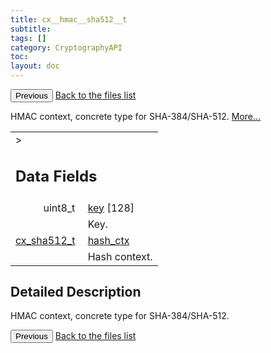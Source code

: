```yaml
---
title: cx__hmac__sha512__t
subtitle:
tags: []
category: CryptographyAPI
toc:
layout: doc
---
```


<button class="uk-button uk-button-default uk-button-small uk-margin-medium-top" onclick="history.back()">Previous</button>
<a class="uk-button uk-button-default uk-button-small uk-margin-medium-top crypto-button" href="../../crypto-api/files">Back to the files list</a>


<p>HMAC context, concrete type for SHA-384/SHA-512.  
 <a href="../cx__hmac__sha512__t#details">More...</a></p>
<table class="memberdecls">
<tr class="heading"><td colspan="4">><h2 class="groupheader"><a name="pub-attribs"></a>
Data Fields</h2></td></tr>
<tr class="memitem:a88091e6802236471cb8e165d359d63ce"><td class="memItemLeft" align="right" valign="top"><a id="a88091e6802236471cb8e165d359d63ce"></a>
uint8_t&#160;</td><td colspan="3" class="memItemRight" valign="bottom"><a class="el" href="../cx__hmac__sha512__t#a88091e6802236471cb8e165d359d63ce">key</a> [128]</td></tr>
<tr class="memdesc:a88091e6802236471cb8e165d359d63ce"><td class="mdescLeft">&#160;</td><td colspan="3" class="mdescRight">Key. <br /></td></tr>
<tr class="memitem:a97f73ecf42ff3c3f7fb8ca70756dd00c"><td class="memItemLeft" align="right" valign="top"><a id="a97f73ecf42ff3c3f7fb8ca70756dd00c"></a>
<a class="el" href="../lcx__sha512_8h#a53d64cea729324cd5b0b260e3657e04e">cx_sha512_t</a>&#160;</td><td colspan="3" class="memItemRight" valign="bottom"><a class="el" href="../cx__hmac__sha512__t#a97f73ecf42ff3c3f7fb8ca70756dd00c">hash_ctx</a></td></tr>
<tr class="memdesc:a97f73ecf42ff3c3f7fb8ca70756dd00c"><td class="mdescLeft">&#160;</td><td colspan="3" class="mdescRight">Hash context. <br /></td></tr>
</table>
<a name="details" id="details"></a>

## Detailed Description

<div class="textblock"><p>HMAC context, concrete type for SHA-384/SHA-512. </p>
<button class="uk-button uk-button-default uk-button-small uk-margin-medium-top" onclick="history.back()">Previous</button>
<a class="uk-button uk-button-default uk-button-small uk-margin-medium-top crypto-button" href="../../crypto-api/files">Back to the files list</a>
